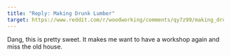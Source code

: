 ```yaml
---
title: "Reply: Making Drunk Lumber"
target: https://www.reddit.com/r/woodworking/comments/qy7z99/making_drunk_lumber/
---
```


Dang, this is pretty sweet. It makes me want to have a workshop again and miss
the old house.
